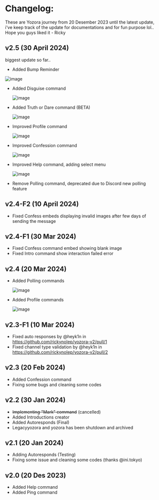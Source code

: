 # Changelog:
These are Yozora journey from 20 Desember 2023 until the latest update, i've keep track of the update for documentations and for fun purpose lol.. Hope you guys liked it - Ricky
## v2.5 (30 April 2024)
biggest update so far..

- Added Bump Reminder
  
![image](https://github.com/rickynolep/Yozora/assets/94543253/d5e892a3-e463-426d-8775-add0c6ea2eb3)
- Added Disguise command

  ![image](https://github.com/rickynolep/Yozora/assets/94543253/269d53f3-fef5-4558-9fe0-54ba59a9a6d7)
- Added Truth or Dare command (BETA)

  ![image](https://github.com/rickynolep/Yozora/assets/94543253/2a66b990-c700-42d9-9c8a-0e53fbeaabf3)
- Improved Profile command
  
  ![image](https://github.com/rickynolep/Yozora/assets/94543253/6627d71b-c7a8-4943-add1-513f1133b3dc)

- Improved Confession command

  ![image](https://github.com/rickynolep/Yozora/assets/94543253/29dbc123-0ae5-46ce-8679-cd41927fa950)
- Improved Help command, adding select menu

  ![image](https://github.com/rickynolep/Yozora/assets/94543253/fd02a779-7853-4afa-b432-c3bca56a4f31)
- Remove Polling command, deprecated due to Discord new polling feature

## v2.4-F2 (10 April 2024)
- Fixed Confess embeds displaying invalid images after few days of sending the message

## v2.4-F1 (30 Mar 2024)
- Fixed Confess command embed showing blank image
- Fixed Intro command show interaction failed error

## v2.4 (20 Mar 2024)
- Added Polling commands
  
   ![image](https://github.com/rickynolep/yozora-v2/assets/94543253/646534b5-9672-4db0-95d9-0ea14b9abe3d)
- Added Profile commands
  
   ![image](https://github.com/rickynolep/yozora-v2/assets/94543253/9fb40495-8cf3-44f0-918e-9a62a31497ab)

## v2.3-F1 (10 Mar 2024)
- Fixed auto responses by @heyk1n in https://github.com/rickynolep/yozora-v2/pull/1
- Fixed channel type validation by @heyk1n in https://github.com/rickynolep/yozora-v2/pull/2

## v2.3 (20 Feb 2024)
- Added Confession command
- Fixing some bugs and cleaning some codes

## v2.2 (30 Jan 2024)
- ~~Implementing "Mark" command~~ (cancelled)
- Added Introductions creator
- Added Autoresponds (Final)
- Legacyyozora and yozora has been shutdown and archived

## v2.1 (20 Jan 2024)
- Adding Autoresponds (Testing)
- Fixing some issue and cleaning some codes (thanks @ini.tokyo)

## v2.0 (20 Des 2023)
- Added Help command
- Added Ping command
